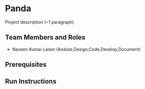 # Panda

Project description (~1 paragraph)

## Team Members and Roles

* Naveen Kumar Lalam (Analize,Design,Code,Develop,Document)

## Prerequisites

## Run Instructions
